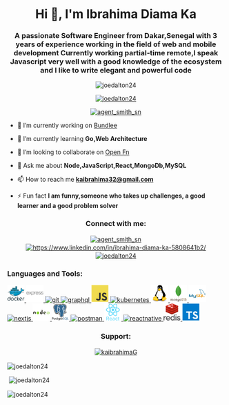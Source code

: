 <!-- /<img src="https://github.com/daoodaba975/daoodaba975/raw/master/assets/header.png"/> -->
<h1 align="center">Hi 👋, I'm Ibrahima Diama Ka</h1>
<h3 align="center">A passionate Software Engineer from Dakar,Senegal with 3 years of experience working in the field of web and mobile development Currently working partial-time remote,I speak Javascript very well with a good knowledge of the ecosystem and I like to write elegant and powerful code</h3>

<p align="center"> <img src="https://komarev.com/ghpvc/?username=joedalton24&label=Profile%20views&color=0e75b6&style=flat" alt="joedalton24" /> </p>

<p align="center"> <a href="https://github.com/ryo-ma/github-profile-trophy"><img src="https://github-profile-trophy.vercel.app/?username=joedalton24" alt="joedalton24" /></a> </p>

<p align="center"> <a href="https://twitter.com/agent_smith_sn" target="blank"><img src="https://img.shields.io/twitter/follow/agent_smith_sn?logo=twitter&style=for-the-badge" alt="agent_smith_sn" /></a> </p>

- 🔭 I’m currently working on [Bundlee](https://bundlee.app/)

- 🌱 I’m currently learning **Go,Web Architecture**

- 👯 I’m looking to collaborate on [Open Fn](https://www.openfn.org/)

- 💬 Ask me about **Node,JavaScript,React,MongoDb,MySQL**

- 📫 How to reach me **kaibrahima32@gmail.com**

- ⚡ Fun fact **I am funny,someone who takes up challenges, a good learner and a good problem solver**

<h3 align="center">Connect with me:</h3>
<p align="center">
<a href="https://twitter.com/agent_smith_sn" target="blank"><img align="center" src="https://raw.githubusercontent.com/rahuldkjain/github-profile-readme-generator/master/src/images/icons/Social/twitter.svg" alt="agent_smith_sn" height="30" width="40" /></a>
<a href="https://linkedin.com/in/https://www.linkedin.com/in/ibrahima-diama-ka-5808641b2/" target="blank"><img align="center" src="https://raw.githubusercontent.com/rahuldkjain/github-profile-readme-generator/master/src/images/icons/Social/linked-in-alt.svg" alt="https://www.linkedin.com/in/ibrahima-diama-ka-5808641b2/" height="30" width="40" /></a>
<a href="https://www.leetcode.com/joedalton24" target="blank"><img align="center" src="https://raw.githubusercontent.com/rahuldkjain/github-profile-readme-generator/master/src/images/icons/Social/leet-code.svg" alt="joedalton24" height="30" width="40" /></a>
</p>

<h3 align="left">Languages and Tools:</h3>
<p align="left">  <a href="https://www.docker.com/" target="_blank" rel="noreferrer"> <img src="https://raw.githubusercontent.com/devicons/devicon/master/icons/docker/docker-original-wordmark.svg" alt="docker" width="40" height="40"/> </a> <a href="https://expressjs.com" target="_blank" rel="noreferrer"> <img src="https://raw.githubusercontent.com/devicons/devicon/master/icons/express/express-original-wordmark.svg" alt="express" width="40" height="40"/> </a> <a href="https://git-scm.com/" target="_blank" rel="noreferrer"> <img src="https://www.vectorlogo.zone/logos/git-scm/git-scm-icon.svg" alt="git" width="40" height="40"/> </a> <a href="https://graphql.org" target="_blank" rel="noreferrer"> <img src="https://www.vectorlogo.zone/logos/graphql/graphql-icon.svg" alt="graphql" width="40" height="40"/> </a> <a href="https://developer.mozilla.org/en-US/docs/Web/JavaScript" target="_blank" rel="noreferrer"> <img src="https://raw.githubusercontent.com/devicons/devicon/master/icons/javascript/javascript-original.svg" alt="javascript" width="40" height="40"/> </a> <a href="https://kubernetes.io" target="_blank" rel="noreferrer"> <img src="https://www.vectorlogo.zone/logos/kubernetes/kubernetes-icon.svg" alt="kubernetes" width="40" height="40"/> </a> <a href="https://www.linux.org/" target="_blank" rel="noreferrer"> <img src="https://raw.githubusercontent.com/devicons/devicon/master/icons/linux/linux-original.svg" alt="linux" width="40" height="40"/> </a> <a href="https://www.mongodb.com/" target="_blank" rel="noreferrer"> <img src="https://raw.githubusercontent.com/devicons/devicon/master/icons/mongodb/mongodb-original-wordmark.svg" alt="mongodb" width="40" height="40"/> </a> <a href="https://www.mysql.com/" target="_blank" rel="noreferrer"> <img src="https://raw.githubusercontent.com/devicons/devicon/master/icons/mysql/mysql-original-wordmark.svg" alt="mysql" width="40" height="40"/> </a> <a href="https://nextjs.org/" target="_blank" rel="noreferrer"> <img src="https://cdn.worldvectorlogo.com/logos/nextjs-2.svg" alt="nextjs" width="40" height="40"/> </a> <a href="https://nodejs.org" target="_blank" rel="noreferrer"> <img src="https://raw.githubusercontent.com/devicons/devicon/master/icons/nodejs/nodejs-original-wordmark.svg" alt="nodejs" width="40" height="40"/> </a> <a href="https://www.postgresql.org" target="_blank" rel="noreferrer"> <img src="https://raw.githubusercontent.com/devicons/devicon/master/icons/postgresql/postgresql-original-wordmark.svg" alt="postgresql" width="40" height="40"/> </a> <a href="https://postman.com" target="_blank" rel="noreferrer"> <img src="https://www.vectorlogo.zone/logos/getpostman/getpostman-icon.svg" alt="postman" width="40" height="40"/> </a> <a href="https://reactjs.org/" target="_blank" rel="noreferrer"> <img src="https://raw.githubusercontent.com/devicons/devicon/master/icons/react/react-original-wordmark.svg" alt="react" width="40" height="40"/> </a> <a href="https://reactnative.dev/" target="_blank" rel="noreferrer"> <img src="https://reactnative.dev/img/header_logo.svg" alt="reactnative" width="40" height="40"/> </a> <a href="https://redis.io" target="_blank" rel="noreferrer"> <img src="https://raw.githubusercontent.com/devicons/devicon/master/icons/redis/redis-original-wordmark.svg" alt="redis" width="40" height="40"/> </a> <a href="https://www.typescriptlang.org/" target="_blank" rel="noreferrer"> <img src="https://raw.githubusercontent.com/devicons/devicon/master/icons/typescript/typescript-original.svg" alt="typescript" width="40" height="40"/> </a> </p>

<h3 align="center">Support:</h3>
<p align="center"><a href="https://www.buymeacoffee.com/kaibrahimaG"> <img align="center" src="https://cdn.buymeacoffee.com/buttons/v2/default-yellow.png" height="50" width="210" alt="kaibrahimaG" /></a></p>

<p align="left"><img align="center" src="https://github-readme-stats.vercel.app/api/top-langs?username=joedalton24&show_icons=true&locale=en&layout=compact" alt="joedalton24" /></p>

<p align="left">&nbsp;<img align="center" src="https://github-readme-stats.vercel.app/api?username=joedalton24&show_icons=true&locale=en" alt="joedalton24" /></p>

<p align="left"><img align="center" src="https://github-readme-streak-stats.herokuapp.com/?user=joedalton24&" alt="joedalton24" /></p>


